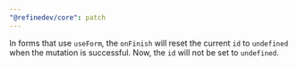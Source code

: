 ```yaml
---
"@refinedev/core": patch
---
```


In forms that use `useForm`, the `onFinish` will reset the current `id` to `undefined` when the mutation is successful. Now, the `id` will not be set to `undefined`.

